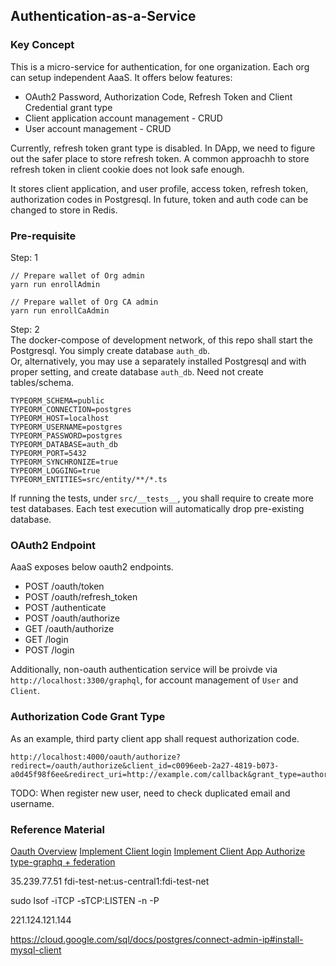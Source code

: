 ## Authentication-as-a-Service

### Key Concept

This is a micro-service for authentication, for one organization. Each org can setup independent AaaS.
It offers below features:

- OAuth2 Password, Authorization Code, Refresh Token and Client Credential grant type
- Client application account management - CRUD
- User account management - CRUD

Currently, refresh token grant type is disabled. In DApp, we need to figure out the safer place to store refresh token. A
common approachh to store refresh token in client cookie does not look safe enough.

It stores client application, and user profile, access token, refresh token, authorization codes in Postgresql. In future,
token and auth code can be changed to store in Redis.

### Pre-requisite

Step: 1

```shell script
// Prepare wallet of Org admin
yarn run enrollAdmin

// Prepare wallet of Org CA admin
yarn run enrollCaAdmin
```

Step: 2  
The docker-compose of development network, of this repo shall start the Postgresql. You simply create database `auth_db`.  
Or, alternatively, you may use a separately installed Postgresql and with proper setting, and create 
database `auth_db`. Need not create tables/schema.

```text
TYPEORM_SCHEMA=public
TYPEORM_CONNECTION=postgres
TYPEORM_HOST=localhost
TYPEORM_USERNAME=postgres
TYPEORM_PASSWORD=postgres
TYPEORM_DATABASE=auth_db
TYPEORM_PORT=5432
TYPEORM_SYNCHRONIZE=true
TYPEORM_LOGGING=true
TYPEORM_ENTITIES=src/entity/**/*.ts
```

If running the tests, under `src/__tests__`, you shall require to create more test databases. Each test execution will
automatically drop pre-existing database.

### OAuth2 Endpoint

AaaS exposes below oauth2 endpoints.

- POST /oauth/token
- POST /oauth/refresh_token
- POST /authenticate
- POST /oauth/authorize
- GET /oauth/authorize
- GET /login
- POST /login

Additionally, non-oauth authentication service will be proivde via `http://localhost:3300/graphql`, for account
management of `User` and `Client`.

### Authorization Code Grant Type

As an example, third party client app shall request authorization code.

```text
http://localhost:4000/oauth/authorize?redirect=/oauth/authorize&client_id=c0096eeb-2a27-4819-b073-a0d45f98f6ee&redirect_uri=http://example.com/callback&grant_type=authorization_code&state=9999&response_type=code
```

TODO:
When register new user, need to check duplicated email and username. 

### Reference Material

[Oauth Overview](https://developer.okta.com/blog/2019/10/21/illustrated-guide-to-oauth-and-oidc)
[Implement Client login](https://github.com/auth0-samples/auth0-nodejs-webapp-sample/blob/dependabot/npm_and_yarn/01-Login/pug-2.0.4/01-Login/routes/auth.js)
[Implement Client App Authorize](https://github.com/auth0-samples/auth0-regular-webapp-login-with-sso-and-api/blob/master/utils/authorize.js)
[type-graphq + federation](https://github.com/MichalLytek/type-graphql/blob/master/examples/apollo-federation/helpers/buildFederatedSchema.ts)

35.239.77.51
fdi-test-net:us-central1:fdi-test-net

sudo lsof -iTCP -sTCP:LISTEN -n -P

221.124.121.144

https://cloud.google.com/sql/docs/postgres/connect-admin-ip#install-mysql-client
